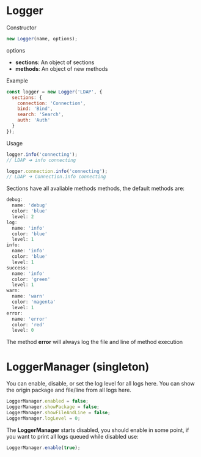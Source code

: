 # Logger

Constructor
```javascript
new Logger(name, options);
```

options
* **sections**: An object of sections
* **methods**: An object of new methods

Example
```javascript
const logger = new Logger('LDAP', {
  sections: {
    connection: 'Connection',
    bind: 'Bind',
    search: 'Search',
    auth: 'Auth'
  }
});
```

Usage
```javascript
logger.info('connecting');
// LDAP ➔ info connecting

logger.connection.info('connecting');
// LDAP ➔ Connection.info connecting
```

Sections have all avaliable methods methods, the default methods are:
```javascript
debug:
  name: 'debug'
  color: 'blue'
  level: 2
log:
  name: 'info'
  color: 'blue'
  level: 1
info:
  name: 'info'
  color: 'blue'
  level: 1
success:
  name: 'info'
  color: 'green'
  level: 1
warn:
  name: 'warn'
  color: 'magenta'
  level: 1
error:
  name: 'error'
  color: 'red'
  level: 0
```

The method **error** will always log the file and line of method execution


# LoggerManager (singleton)

You can enable, disable, or set the log level for all logs here.
You can show the origin package and file/line from all logs here.

```javascript
LoggerManager.enabled = false;
LoggerManager.showPackage = false;
LoggerManager.showFileAndLine = false;
LoggerManager.logLevel = 0;
```

The **LoggerManager** starts disabled, you should enable in some point, if you want to print all logs queued while disabled use:
```javascript
LoggerManager.enable(true);
```
